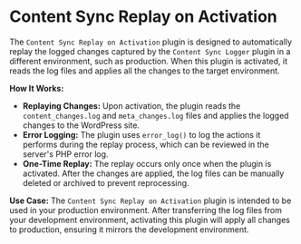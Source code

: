 # Content Sync Replay on Activation

The `Content Sync Replay on Activation` plugin is designed to automatically replay the logged changes captured by the `Content Sync Logger` plugin in a different environment, such as production. When this plugin is activated, it reads the log files and applies all the changes to the target environment.

**How It Works:**
- **Replaying Changes:** Upon activation, the plugin reads the `content_changes.log` and `meta_changes.log` files and applies the logged changes to the WordPress site.
- **Error Logging:** The plugin uses `error_log()` to log the actions it performs during the replay process, which can be reviewed in the server's PHP error log.
- **One-Time Replay:** The replay occurs only once when the plugin is activated. After the changes are applied, the log files can be manually deleted or archived to prevent reprocessing.

**Use Case:** The `Content Sync Replay on Activation` plugin is intended to be used in your production environment. After transferring the log files from your development environment, activating this plugin will apply all changes to production, ensuring it mirrors the development environment.